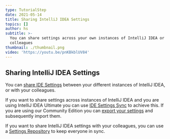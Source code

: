 ```yaml
---
type: TutorialStep
date: 2021-05-14
title: Sharing IntelliJ IDEA Settings
topics: []
author: hs
subtitle: >-
  You can share settings across your own instances of IntelliJ IDEA or with your
  colleagues
thumbnail: ./thumbnail.png
video: 'https://youtu.be/pnKBkblUV84'
---
```


## Sharing IntelliJ IDEA Settings
You can [share IDE Settings](https://www.jetbrains.com/help/idea/sharing-your-ide-settings.html) between your different instances of IntelliJ IDEA, or with your colleagues. 

If you want to share settings across instances of IntelliJ IDEA and you are using IntelliJ IDEA Ultimate you can use [IDE Settings Sync](https://www.jetbrains.com/help/idea/sharing-your-ide-settings.html#IDE_settings_sync) to achieve this. If you are using our Community Edition you can [export your settings](https://www.jetbrains.com/help/idea/sharing-your-ide-settings.html#import-export-settings) and subsequently import them. 

If you want to share IntelliJ IDEA settings with your colleagues, you can use a [Settings Repository](https://www.jetbrains.com/help/idea/sharing-your-ide-settings.html#settings-repository) to keep everyone in sync.
